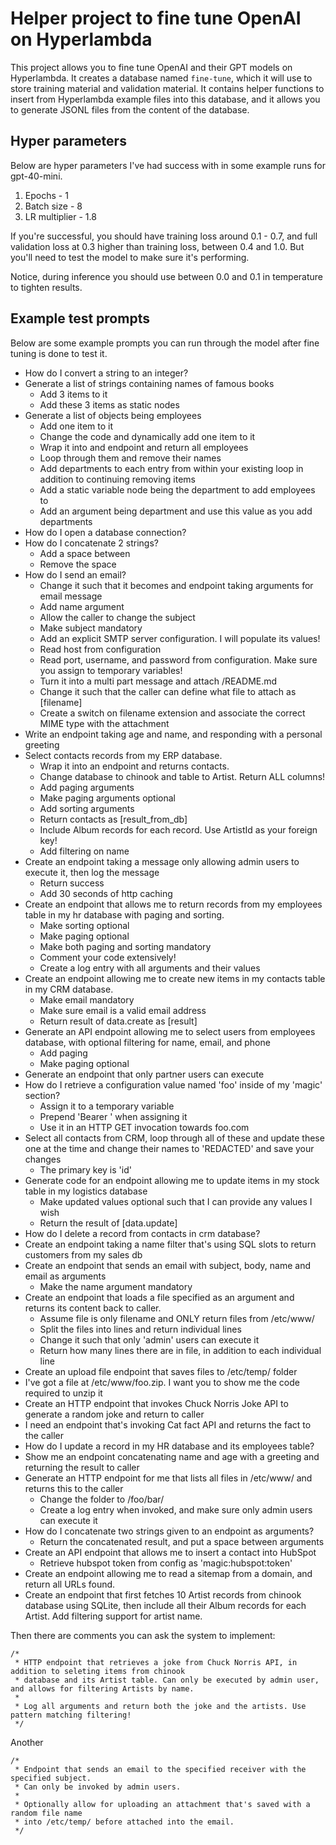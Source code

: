 # Helper project to fine tune OpenAI on Hyperlambda

This project allows you to fine tune OpenAI and their GPT models on Hyperlambda. It creates a database named `fine-tune`, which it will use to store training material and validation material. It contains helper functions to insert from Hyperlambda example files into this database, and it allows you to generate JSONL files from the content of the database.

## Hyper parameters

Below are hyper parameters I've had success with in some example runs for gpt-40-mini.

1. Epochs - 1
2. Batch size - 8
3. LR multiplier - 1.8

If you're successful, you should have training loss around 0.1 - 0.7, and full validation loss at 0.3 higher than training loss, between 0.4 and 1.0. But you'll need to test the model to make sure it's performing.

Notice, during inference you should use between 0.0 and 0.1 in temperature to tighten results.

## Example test prompts

Below are some example prompts you can run through the model after fine tuning is done to test it.

* How do I convert a string to an integer?
* Generate a list of strings containing names of famous books
  - Add 3 items to it
  - Add these 3 items as static nodes
* Generate a list of objects being employees
  - Add one item to it
  - Change the code and dynamically add one item to it
  - Wrap it into and endpoint and return all employees
  - Loop through them and remove their names
  - Add departments to each entry from within your existing loop in addition to continuing removing items
  - Add a static variable node being the department to add employees to
  - Add an argument being department and use this value as you add departments
* How do I open a database connection?
* How do I concatenate 2 strings?
  - Add a space between
  - Remove the space
* How do I send an email?
  - Change it such that it becomes and endpoint taking arguments for email message
  - Add name argument
  - Allow the caller to change the subject
  - Make subject mandatory
  - Add an explicit SMTP server configuration. I will populate its values!
  - Read host from configuration
  - Read port, username, and password from configuration. Make sure you assign to temporary variables!
  - Turn it into a multi part message and attach /README.md
  - Change it such that the caller can define what file to attach as [filename]
  - Create a switch on filename extension and associate the correct MIME type with the attachment
* Write an endpoint taking age and name, and responding with a personal greeting
* Select contacts records from my ERP database.
  - Wrap it into an endpoint and returns contacts.
  - Change database to chinook and table to Artist. Return ALL columns!
  - Add paging arguments
  - Make paging arguments optional
  - Add sorting arguments
  - Return contacts as [result_from_db]
  - Include Album records for each record. Use ArtistId as your foreign key!
  - Add filtering on name
* Create an endpoint taking a message only allowing admin users to execute it, then log the message
  - Return success
  - Add 30 seconds of http caching
* Create an endpoint that allows me to return records from my employees table in my hr database with paging and sorting.
  - Make sorting optional
  - Make paging optional
  - Make both paging and sorting mandatory
  - Comment your code extensively!
  - Create a log entry with all arguments and their values
* Create an endpoint allowing me to create new items in my contacts table in my CRM database.
  - Make email mandatory
  - Make sure email is a valid email address
  - Return result of data.create as [result]
* Generate an API endpoint allowing me to select users from employees database, with optional filtering for name, email, and phone
  - Add paging
  - Make paging optional
* Generate an endpoint that only partner users can execute
* How do I retrieve a configuration value named 'foo' inside of my 'magic' section?
  - Assign it to a temporary variable
  - Prepend 'Bearer ' when assigning it
  - Use it in an HTTP GET invocation towards foo.com
* Select all contacts from CRM, loop through all of these and update these one at the time and change their names to 'REDACTED' and save your changes
  - The primary key is 'id'
* Generate code for an endpoint allowing me to update items in my stock table in my logistics database
  - Make updated values optional such that I can provide any values I wish
  - Return the result of [data.update]
* How do I delete a record from contacts in crm database?
* Create an endpoint taking a name filter that's using SQL slots to return customers from my sales db
* Create an endpoint that sends an email with subject, body, name and email as arguments
  - Make the name argument mandatory
* Create an endpoint that loads a file specified as an argument and returns its content back to caller.
  - Assume file is only filename and ONLY return files from /etc/www/
  - Split the files into lines and return individual lines
  - Change it such that only 'admin' users can execute it
  - Return how many lines there are in file, in addition to each individual line
* Create an upload file endpoint that saves files to /etc/temp/ folder
* I've got a file at /etc/www/foo.zip. I want you to show me the code required to unzip it
* Create an HTTP endpoint that invokes Chuck Norris Joke API to generate a random joke and return to caller
* I need an endpoint that's invoking Cat fact API and returns the fact to the caller
* How do I update a record in my HR database and its employees table?
* Show me an endpoint concatenating name and age with a greeting and returning the result to caller
* Generate an HTTP endpoint for me that lists all files in /etc/www/ and returns this to the caller
  - Change the folder to /foo/bar/
  - Create a log entry when invoked, and make sure only admin users can execute it
* How do I concatenate two strings given to an endpoint as arguments?
  - Return the concatenated result, and put a space between arguments
* Create an API endpoint that allows me to insert a contact into HubSpot
  - Retrieve hubspot token from config as 'magic:hubspot:token'
* Create an endpoint allowing me to read a sitemap from a domain, and return all URLs found.
* Create an endpoint that first fetches 10 Artist records from chinook database using SQLite, then include all their Album records for each Artist. Add filtering support for artist name.

Then there are comments you can ask the system to implement:

```plaintext
/*
 * HTTP endpoint that retrieves a joke from Chuck Norris API, in addition to seleting items from chinook
 * database and its Artist table. Can only be executed by admin user, and allows for filtering Artists by name.
 *
 * Log all arguments and return both the joke and the artists. Use pattern matching filtering!
 */
```

Another

```plaintext
/*
 * Endpoint that sends an email to the specified receiver with the specified subject.
 * Can only be invoked by admin users.
 *
 * Optionally allow for uploading an attachment that's saved with a random file name
 * into /etc/temp/ before attached into the email.
 */
 ```
